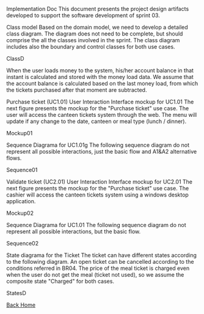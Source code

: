 Implementation Doc
This document presents the project design artifacts developed to support the software development of sprint 03.

Class model
Based on the domain model, we need to develop a detailed class diagram. The diagram does not need to be complete, but should comprise the all the classes involved in the sprint. The class diagram includes also the boundary and control classes for both use cases.

ClassD

When the user loads money to the system, his/her account balance in that instant is calculated and stored with the money load data. We assume that the account balance is calculated based on the last money load, from which the tickets purchased after that moment are subtracted.

Purchase ticket (UC1.01) User Interaction
Interface mockup for UC1.01
The next figure presents the mockup for the "Purchase ticket" use case. The user will access the canteen tickets system through the web. The menu will update if any change to the date, canteen or meal type (lunch / dinner).

Mockup01

Sequence Diagrama for UC1.01g
The following sequence diagram do not represent all possible interactions, just the basic flow and A1&A2 alternative flows.

Sequence01

Validate ticket (UC2.01) User Interaction
Interface mockup for UC2.01
The next figure presents the mockup for the "Purchase ticket" use case. The cashier will access the canteen tickets system using a windows desktop application.

Mockup02

Sequence Diagrama for UC1.01
The following sequence diagram do not represent all possible interactions, but the basic flow.

Sequence02

State diagrama for the Ticket
The ticket can have different states according to the following diagram. An open ticket can be cancelled according to the conditions referred in BR04. The price of the meal ticket is charged even when the user do not get the meal (ticket not used), so we assume the composite state "Charged" for both cases.

StatesD

[Back Home](https://bitbucket.org/ws-18861-19256-19377/repo_18861_19256_19337/wiki/Home)